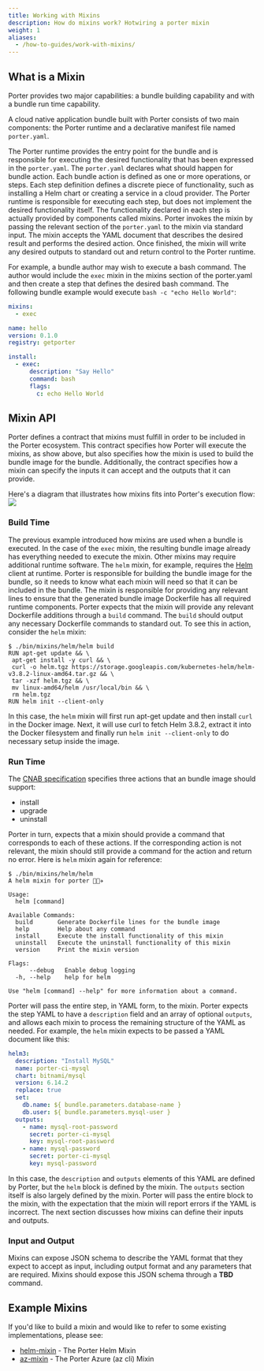 ```yaml
---
title: Working with Mixins
description: How do mixins work? Hotwiring a porter mixin
weight: 1
aliases:
  - /how-to-guides/work-with-mixins/
---
```


## What is a Mixin

Porter provides two major capabilities: a bundle building capability and with a bundle run time capability.

A cloud native application bundle built with Porter consists of two main components: the Porter runtime and a declarative manifest file named `porter.yaml`.

The Porter runtime provides the entry point for the bundle and is responsible for executing the desired functionality that has been expressed in the `porter.yaml`. The `porter.yaml` declares what should happen for bundle action. Each bundle action is defined as one or more operations, or steps. Each step definition defines a discrete piece of functionality, such as installing a Helm chart or creating a service in a cloud provider. The Porter runtime is responsible for executing each step, but does not implement the desired functionality itself. The functionality declared in each step is actually provided by components called mixins. Porter invokes the mixin by passing the relevant section of the `porter.yaml` to the mixin via standard input. The mixin accepts the YAML document that describes the desired result and performs the desired action. Once finished, the mixin will write any desired outputs to standard out and return control to the Porter runtime.

For example, a bundle author may wish to execute a bash command. The author would include the `exec` mixin in the mixins section of the porter.yaml and then create a step that defines the desired bash command. The following bundle example would execute `bash -c "echo Hello World"`:

```yaml
mixins:
  - exec

name: hello
version: 0.1.0
registry: getporter

install:
  - exec:
      description: "Say Hello"
      command: bash
      flags:
        c: echo Hello World
```

## Mixin API

Porter defines a contract that mixins must fulfill in order to be included in the Porter ecosystem. This contract specifies how Porter will execute the mixins, as show above, but also specifies how the mixin is used to build the bundle image for the bundle. Additionally, the contract specifies how a mixin can specify the inputs it can accept and the outputs that it can provide.

Here's a diagram that illustrates how mixins fits into Porter's execution flow:
<img src="/images/mixins/flow-chart.png" style="max-width: 80%; height: auto;"/>

### Build Time

The previous example introduced how mixins are used when a bundle is executed. In the case of the `exec` mixin, the resulting bundle image already has everything needed to execute the mixin. Other mixins may require additional runtime software. The `helm` mixin, for example, requires the [Helm](https://helm.sh/) client at runtime. Porter is responsible for building the bundle image for the bundle, so it needs to know what each mixin will need so that it can be included in the bundle. The mixin is responsible for providing any relevant lines to ensure that the generated bundle image Dockerfile has all required runtime components. Porter expects that the mixin will provide any relevant Dockerfile additions through a `build` command. The `build` should output any necessary Dockerfile commands to standard out. To see this in action, consider the `helm` mixin:

```console
$ ./bin/mixins/helm/helm build
RUN apt-get update && \
 apt-get install -y curl && \
 curl -o helm.tgz https://storage.googleapis.com/kubernetes-helm/helm-v3.8.2-linux-amd64.tar.gz && \
 tar -xzf helm.tgz && \
 mv linux-amd64/helm /usr/local/bin && \
 rm helm.tgz
RUN helm init --client-only
```

In this case, the `helm` mixin will first run apt-get update and then install `curl` in the Docker image. Next, it will use curl to fetch Helm 3.8.2, extract it into the Docker filesystem and finally run `helm init --client-only` to do necessary setup inside the image.

### Run Time

The [CNAB specification](https://github.com/cnabio/cnab-spec/blob/master/103-bundle-runtime.md) specifies three actions that an bundle image should support:

- install
- upgrade
- uninstall

Porter in turn, expects that a mixin should provide a command that corresponds to each of these actions. If the corresponding action is not relevant, the mixin should still provide a command for the action and return no error. Here is `helm` mixin again for reference:

```console
$ ./bin/mixins/helm/helm
A helm mixin for porter 👩🏽‍✈️

Usage:
  helm [command]

Available Commands:
  build       Generate Dockerfile lines for the bundle image
  help        Help about any command
  install     Execute the install functionality of this mixin
  uninstall   Execute the uninstall functionality of this mixin
  version     Print the mixin version

Flags:
      --debug   Enable debug logging
  -h, --help    help for helm

Use "helm [command] --help" for more information about a command.
```

Porter will pass the entire step, in YAML form, to the mixin. Porter expects the step YAML to have a `description` field and an array of optional `outputs`, and allows each mixin to process the remaining structure of the YAML as needed. For example, the `helm` mixin expects to be passed a YAML document like this:

```yaml
helm3:
  description: "Install MySQL"
  name: porter-ci-mysql
  chart: bitnami/mysql
  version: 6.14.2
  replace: true
  set:
    db.name: ${ bundle.parameters.database-name }
    db.user: ${ bundle.parameters.mysql-user }
  outputs:
    - name: mysql-root-password
      secret: porter-ci-mysql
      key: mysql-root-password
    - name: mysql-password
      secret: porter-ci-mysql
      key: mysql-password
```

In this case, the `description` and `outputs` elements of this YAML are defined by Porter, but the `helm` block is defined by the mixin. The `outputs` section itself is also largely defined by the mixin. Porter will pass the entire block to the mixin, with the expectation that the mixin will report errors if the YAML is incorrect. The next section discusses how mixins can define their inputs and outputs.

### Input and Output

Mixins can expose JSON schema to describe the YAML format that they expect to accept as input, including output format and any parameters that are required. Mixins should expose this JSON schema through a **TBD** command.

## Example Mixins

If you'd like to build a mixin and would like to refer to some existing implementations, please see:

- [helm-mixin](https://github.com/getporter/helm3-mixin) - The Porter Helm Mixin
- [az-mixin](https://github.com/getporter/az-mixin) - The Porter Azure (az cli) Mixin
